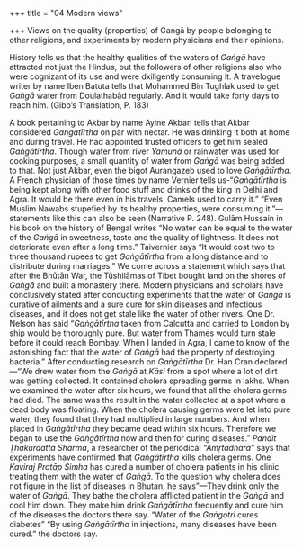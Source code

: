+++
title = "04 Modern views"

+++
Views on the quality \(properties\) of Gaṅgā by people belonging to other religions, and experiments by modern physicians and their opinions.

History tells us that the healthy qualities of the waters of *Gaṅgā* have attracted not just the Hindus, but the followers of other religions also who were cognizant of its use and were dxiligently consuming it. A travelogue writer by name Iben Batuta tells that Mohammed Bin Tughlak used to get *Gaṅgā* water from Doulathabād regularly. And it would take forty days to reach him. \(Gibb’s Translation, P. 183\)

A book pertaining to Akbar by name Ayine Akbari tells that Akbar considered *Gaṅgatīrtha* on par with nectar. He was drinking it both at home and during travel. He had appointed trusted officers to get him sealed *Gaṅgātīrtha*. Though water from river *Yamunā* or rainwater was used for cooking purposes, a small quantity of water from *Gaṅgā* was being added to that. Not just Akbar, even the bigot Aurangazeb used to love *Gaṅgātīrtha*. A French physician of those times by name Vernier tells us-“*Gaṅgātīrtha* is being kept along with other food stuff and drinks of the king in Delhi and Agra. It would be there even in his travels. Camels used to carry it.” “Even Muslim Nawabs stupefied by its healthy properties, were consuming it.”—statements like this can also be seen \(Narrative P. 248\). Gulām Hussain in his book on the history of Bengal writes “No water can be equal to the water of the *Gaṅgā* in sweetness, taste and the quality of lightness. It does not deteriorate even after a long time.” Taivernier says “It would cost two to three thousand rupees to get *Gaṅgātīrtha* from a long distance and to distribute during marriages.” We come across a statement which says that after the Bhūtān War, the Tūshilāmas of Tibet bought land on the shores of *Gaṅgā* and built a monastery there. Modern physicians and scholars have conclusively stated after conducting experiments that the water of *Gaṅgā* is curative of ailments and a sure cure for skin diseases and infectious diseases, and it does not get stale like the water of other rivers. One Dr. Nelson has said “*Gaṅgātīrtha* taken from Calcutta and carried to London by ship would be thoroughly pure. But water from Thames would turn stale before it could reach Bombay. When I landed in Agra, I came to know of the astonishing fact that the water of *Gaṅgā* had the property of destroying bacteria.” After conducting research on *Gaṅgātīrtha* Dr. Han Cran declared—“We drew water from the *Gaṅgā* at *Kāsi* from a spot where a lot of dirt was getting collected. It contained cholera spreading germs in lakhs. When we examined the water after six hours, we found that all the cholera germs had died. The same was the result in the water collected at a spot where a dead body was floating. When the cholera causing germs were let into pure water, they found that they had multiplied in large numbers. And when placed in *Gaṅgātīrtha* they became dead within six hours. Therefore we began to use the *Gaṅgātīrtha* now and then for curing diseases.” *Pandit Ṭhakūrdatta Sharma*, a researcher of the periodical *“Amṛtadhāra”* says that experiments have confirmed that *Gaṅgātīrtha* kills cholera germs. One *Kaviraj Pratāp Simha* has cured a number of cholera patients in his clinic treating them with the water of *Gaṅgā*. To the question why cholera does not figure in the list of diseases in Bhutan, he says”—They drink only the water of *Gaṅgā*. They bathe the cholera afflicted patient in the *Gaṅgā* and cool him down. They make him drink *Gaṅgātīrtha* frequently and cure him of the diseases the doctors there say. “Water of the *Gaṅgotri* cures diabetes” “By using *Gaṅgātīrtha* in injections, many diseases have been cured.” the doctors say.
